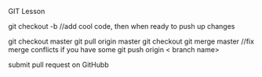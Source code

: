 GIT Lesson

git checkout -b <branch name>
//add cool code, then when ready to push up changes

git checkout master
git pull origin master 
git checkout <branch name>
git merge master 
//fix merge conflicts if you have some
git push origin < branch name>

submit pull request on GitHubb